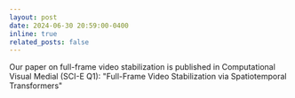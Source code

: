 ```yaml
---
layout: post
date: 2024-06-30 20:59:00-0400
inline: true
related_posts: false
---
```


Our paper on full-frame video stabilization is published  in Computational Visual Medial (SCI-E Q1): "Full-Frame Video Stabilization via Spatiotemporal Transformers"
